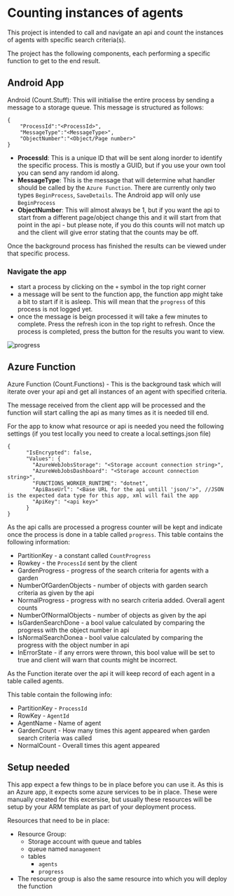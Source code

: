 # Counting instances of agents
This project is intended to call and navigate an api and count the instances of agents with specific search criteria(s).

The project has the following components, each performing a specific function to get to the end result.

## Android App
Android (Count.Stuff): This will initialise the entire process by sending a message to a storage queue. This message is structured as follows:

```
{
    "ProcessId":"<ProcessId>",
    "MessageType":"<MessageType>",
    "ObjectNumber":"<Object/Page number>"
}
```

- __ProcessId__: This is a unique ID that will be sent along inorder to identify the specific process. This is mostly a GUID, but if you use your own tool you can send any random id along.
- __MessageType__: This is the message that will determine what handler should be called by the `Azure Function`. There are currently only two types `BeginProcess`, `SaveDetails`. The Android app will only use `BeginProcess`
- __ObjectNumber__: This will almost always be 1, but if you want the api to start from a different page/object change this and it will start from that point in the api - but please note, if you do this counts will not match up and the client will give error stating that the counts may be off.

Once the background process has finished the results can be viewed under that specific process.

### Navigate the app
- start a process by clicking on the `+` symbol in the top right corner
- a message will be sent to the function app, the function app might take a bit to start if it is asleep. This will mean that the `progress` of this process is not logged yet.
- once the message is beign processed it will take a few minutes to complete. Press the refresh icon in the top right to refresh. Once the process is completed, press the button for the results you want to view.

![progress](https://user-images.githubusercontent.com/17876815/44250899-a4942880-a1f6-11e8-8039-8fd5f360a3bc.gif)

## Azure Function
Azure Function (Count.Functions) - This is the background task which will iterate over your api and get all instances of an agent with specified criteria.

The message received from the client app will be processed and the function will start calling the api as many times as it is needed till end.

For the app to know what resource or api is needed you need the following settings (if you test locally you need to create a local.settings.json file)

```
{
      "IsEncrypted": false,
      "Values": {
        "AzureWebJobsStorage": "<Storage account connection string>",
        "AzureWebJobsDashboard": "<Storage account connection string>",
        "FUNCTIONS_WORKER_RUNTIME": "dotnet",
        "ApiBaseUrl": "<Base URL for the api untill 'json/'>", //JSON is the expected data type for this app, xml will fail the app
        "ApiKey": "<api key>"
      }
}

```

As the api calls are processed a progress counter will be kept and indicate once the process is done in a table called `progress`. This table contains the following information:

- PartitionKey - a constant called `CountProgress`
- Rowkey - the `ProcessId` sent by the client
- GardenProgress - progress of the search criteria for agents with a garden
- NumberOfGardenObjects - number of objects with garden search criteria as given by the api
- NormalProgress - progress with no search criteria added. Overall agent counts
- NumberOfNormalObjects - number of objects as given by the api
- IsGardenSearchDone - a bool value calculated by comparing the progress with the object number in api
- IsNormalSearchDonea -  bool value calculated by comparing the progress with the object number in api
- InErrorState - if any errors were thrown, this bool value will be set to true and client will warn that counts might be incorrect.

As the Function iterate over the api it will keep record of each agent in a table called agents.

This table contain the following info:
- PartitionKey - `ProcessId`
- RowKey - `AgentId`
- AgentName - Name of agent
- GardenCount - How many times this agent appeared when garden search criteria was called
- NormalCount - Overall times this agent appeared

## Setup needed
This app expect a few things to be in place before you can use it. As this is an Azure app, it expects some azure services to be in place. These were manually created for this excersise, but usually these resources will be setup by your ARM template as part of your deployment process.

Resources that need to be in place:

- Resource Group:
    - Storage account with queue and tables
    - queue named `management`
    - tables
        - `agents`
        - `progress`
- The resource group is also the same resource into which you will deploy the function

